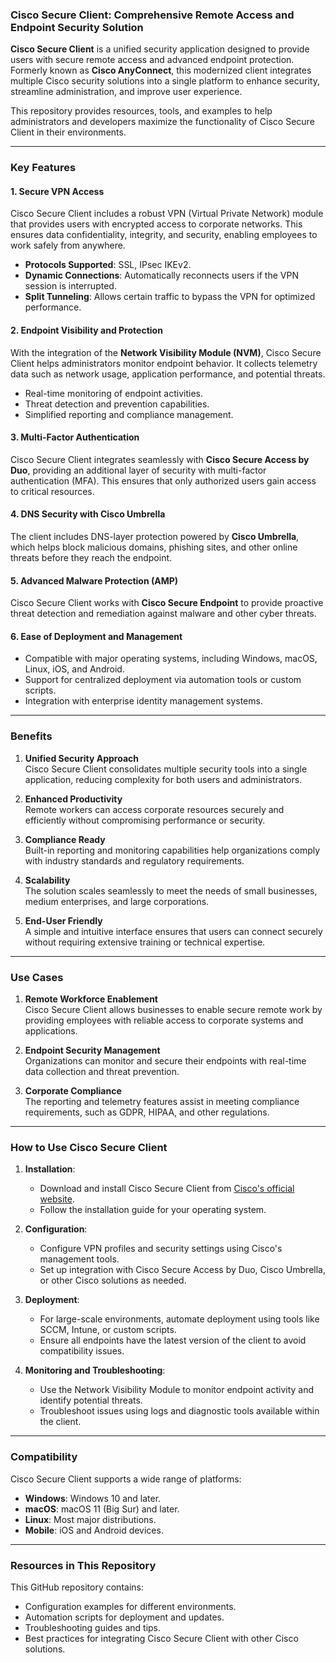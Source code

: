 ### Cisco Secure Client: Comprehensive Remote Access and Endpoint Security Solution

**Cisco Secure Client** is a unified security application designed to provide users with secure remote access and advanced endpoint protection. Formerly known as **Cisco AnyConnect**, this modernized client integrates multiple Cisco security solutions into a single platform to enhance security, streamline administration, and improve user experience.

This repository provides resources, tools, and examples to help administrators and developers maximize the functionality of Cisco Secure Client in their environments.

---

### Key Features

#### 1. **Secure VPN Access**

Cisco Secure Client includes a robust VPN (Virtual Private Network) module that provides users with encrypted access to corporate networks. This ensures data confidentiality, integrity, and security, enabling employees to work safely from anywhere.

- **Protocols Supported**: SSL, IPsec IKEv2.
- **Dynamic Connections**: Automatically reconnects users if the VPN session is interrupted.
- **Split Tunneling**: Allows certain traffic to bypass the VPN for optimized performance.

#### 2. **Endpoint Visibility and Protection**

With the integration of the **Network Visibility Module (NVM)**, Cisco Secure Client helps administrators monitor endpoint behavior. It collects telemetry data such as network usage, application performance, and potential threats.

- Real-time monitoring of endpoint activities.
- Threat detection and prevention capabilities.
- Simplified reporting and compliance management.

#### 3. **Multi-Factor Authentication**

Cisco Secure Client integrates seamlessly with **Cisco Secure Access by Duo**, providing an additional layer of security with multi-factor authentication (MFA). This ensures that only authorized users gain access to critical resources.

#### 4. **DNS Security with Cisco Umbrella**

The client includes DNS-layer protection powered by **Cisco Umbrella**, which helps block malicious domains, phishing sites, and other online threats before they reach the endpoint.

#### 5. **Advanced Malware Protection (AMP)**

Cisco Secure Client works with **Cisco Secure Endpoint** to provide proactive threat detection and remediation against malware and other cyber threats.

#### 6. **Ease of Deployment and Management**

- Compatible with major operating systems, including Windows, macOS, Linux, iOS, and Android.
- Support for centralized deployment via automation tools or custom scripts.
- Integration with enterprise identity management systems.

---

### Benefits

1. **Unified Security Approach**  
    Cisco Secure Client consolidates multiple security tools into a single application, reducing complexity for both users and administrators.
    
2. **Enhanced Productivity**  
    Remote workers can access corporate resources securely and efficiently without compromising performance or security.
    
3. **Compliance Ready**  
    Built-in reporting and monitoring capabilities help organizations comply with industry standards and regulatory requirements.
    
4. **Scalability**  
    The solution scales seamlessly to meet the needs of small businesses, medium enterprises, and large corporations.
    
5. **End-User Friendly**  
    A simple and intuitive interface ensures that users can connect securely without requiring extensive training or technical expertise.
    

---

### Use Cases

1. **Remote Workforce Enablement**  
    Cisco Secure Client allows businesses to enable secure remote work by providing employees with reliable access to corporate systems and applications.
    
2. **Endpoint Security Management**  
    Organizations can monitor and secure their endpoints with real-time data collection and threat prevention.
    
3. **Corporate Compliance**  
    The reporting and telemetry features assist in meeting compliance requirements, such as GDPR, HIPAA, and other regulations.
    

---

### How to Use Cisco Secure Client

1. **Installation**:
    
    - Download and install Cisco Secure Client from [Cisco's official website](https://www.cisco.com/).
    - Follow the installation guide for your operating system.
2. **Configuration**:
    
    - Configure VPN profiles and security settings using Cisco's management tools.
    - Set up integration with Cisco Secure Access by Duo, Cisco Umbrella, or other Cisco solutions as needed.
3. **Deployment**:
    
    - For large-scale environments, automate deployment using tools like SCCM, Intune, or custom scripts.
    - Ensure all endpoints have the latest version of the client to avoid compatibility issues.
4. **Monitoring and Troubleshooting**:
    
    - Use the Network Visibility Module to monitor endpoint activity and identify potential threats.
    - Troubleshoot issues using logs and diagnostic tools available within the client.

---

### Compatibility

Cisco Secure Client supports a wide range of platforms:

- **Windows**: Windows 10 and later.
- **macOS**: macOS 11 (Big Sur) and later.
- **Linux**: Most major distributions.
- **Mobile**: iOS and Android devices.

---

### Resources in This Repository

This GitHub repository contains:

- Configuration examples for different environments.
- Automation scripts for deployment and updates.
- Troubleshooting guides and tips.
- Best practices for integrating Cisco Secure Client with other Cisco solutions.
